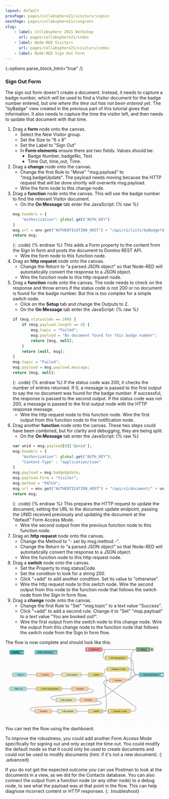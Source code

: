```yaml
---
layout: default
prevPage: pages/collabsphere21/visitors/signin
nextPage: pages/collabsphere21/congrats
slug:
    - label: Collabsphere 2021 Workshop
      url: pages/collabsphere21/index
    - label: Node-RED Visitors
      url: pages/collabsphere21/visitors/index
    - label: Node-RED Sign Out Form
---
```


{::options parse_block_html="true" /}

### Sign Out Form
The sign out form doesn't create a document. Instead, it needs to capture a badge number, which will be used to find a Visitor document for the badge number entered, but one *where the time out has not been entered yet*. The "byBadge" view created in the previous part of this tutorial gives that information. It also needs to capture the time the visitor left, and then needs to update that document with that time.

1. Drag a **form** node onto the canvas.
   - Select the New Visitor group.
   - Set the Size to "6 x 8"
   - Set the Label to "Sign Out"
   - In **Form elements** ensure there are two fields. Values should be:
     - Badge Number, badgeNo, Text.
     - Time Out, time_out, Time.
2. Drag a **change** node onto the canvas.
   - Change the first Rule to "Move" "msg.payload" to "msg.badgeUpdate". The payload needs moving because the HTTP request that will be done shortly will overwrite msg.payload.
   - Wire the form node to this change node.
3. Drag a **function** node onto the canvas. This will use the badge number to find the relevant Visitor document.
   - On the **On Message** tab enter the JavaScript:
    {% raw %}
    ~~~js
    msg.headers = {
        "Authorization": global.get("AUTH_KEY")
    }
    msg.url = env.get("AUTHENTICATION_HOST") + "/api/v1/lists/byBadge?dataSource=visitors&key=" + msg.badgeUpdate.badgeNo;
    return msg;
    ~~~
    {: .code}
    {% endraw %}
    This adds a Form property to the content from the Sign In form and posts the document to Domino REST API.
   -  Wire the form node to this function node.
4. Drag an **http request** node onto the canvas.
   - Change the Return to "a parsed JSON object" so that Node-RED will automatically convert the response to a JSON object.
   - Wire the function node to this http request node. 
5. Drag a **function** node onto the canvas. The node needs to check on the response and throw errors if the status code is not 200 or no document is found for the badge number. But this is too complex for a simple switch node.
   - Click on the **Setup** tab and change the Outputs to 2.
   - On the **On Message** tab enter the JavaScript:
    {% raw %}
    ~~~js
    if (msg.statusCode == 200) {
        if (msg.payload.length == 0) {
            msg.topic = "Failed";
            msg.payload = "No document found for this badge number";
            return [msg, null];
        }
        return [null, msg];
    }
    msg.topic = "Failed";
    msg.payload = msg.payload.message;
    return [msg, null];
    ~~~
    {: .code}
    {% endraw %}
    If the status code was 200, it checks the number of entries returned. If 0, a message is passed to the first output to say the no document was found for the badge number. If successful, the response is passed to the second output. If the status code was not 200, a message is passed to the first output node with the HTTP response message.
   -  Wire the http request node to this function node. Wire the first output from this function node to the notification node.
6. Drag another **function** node onto the canvas. These two steps could have been combined, but for clarity and debugging, they are being split.
   - On the **On Message** tab enter the JavaScript:
    {% raw %}
    ~~~js
    var unid = msg.payload[0]['@unid'];
    msg.headers = {
        "Authorization": global.get("AUTH_KEY"),
        "Content-Type" : "application/json"
    }
    msg.payload = msg.badgeUpdate;
    msg.payload.Form = "Visitor";
    msg.method = "PATCH";
    msg.url = env.get("AUTHENTICATION_HOST") + "/api/v1/document/" + unid + "?dataSource=visitors&mode=default";
    return msg;
    ~~~
    {: .code}
    {% endraw %}
    This prepares the HTTP request to update the document, setting the URL to the document update endpoint, passing the UNID received previously and updating the document at the "default" Form Access Mode.
   -  Wire the second output from the previous function node to this function node.
7. Drag an **http request** node onto the canvas.
   - Change the Method to "- set by msg.method -".
   - Change the Return to "a parsed JSON object" so that Node-RED will automatically convert the response to a JSON object.
   - Wire the function node to this http request node.
8. Drag a **switch** node onto the canvas.
   - Set the Property to msg.statusCode.
   - Set the condition to look for a string 200.
   - Click "+add" to add another condition. Set its value to "otherwise".
   - Wire the http request node to this switch node. Wire the second output from this node to the function node that follows the switch node from the Sign In form flow.
9. Drag a **change** node onto the canvas.
   - Change the first Rule to "Set" "msg.topic" to a text value "Success".
   - Click "+add" to add a second rule. Change it to "Set" "msp.payload" to a text value "You are booked out!".
   - Wire the first output from the switch node to this change node. Wire the output from this change node to the function node that follows the switch node from the Sign In form flow.

The flow is now complete and should look like this:
![Full Flow](../images/visitors/full_flow.png)

You can test the flow using the dashboard.

To improve the robustness, you could add another Form Access Mode specifically for signing out and only accept the time out. You could modify the default mode so that it could only be used to create documents and could not be used to modify documents (hint: if it's not a new document).
{: .advanced}
<p/>

If you do not get the expected outcome you can use Postman to look at the documents in a view, as we did for the Contacts database. You can also connect the output from a function node (or any other node) to a debug node, to see what the payload was at that point in the flow. This can help diagnose incorrect content or HTTP responses.
{: .troubleshoot}
<p/>
